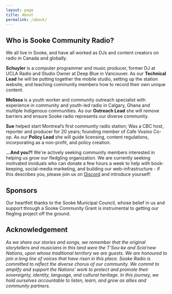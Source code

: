 ```yaml
---
layout: page
title: About
permalink: /about/
---
```


## Who is Sooke Community Radio?


We all live in Sooke, and have all worked as DJs and content creators on radio in Canada and globally.


**Schuyler** is a computer programmer and music producer, former DJ at UCLA Radio and Studio Owner at Deep Blue in Vancouver. As our **Technical Lead** he will be putting together the mobile studio, setting up the station website, and teaching community members how to record their own unique content.


**Melissa** is a youth worker and community outreach specialist with experience in community and youth-led radio in Calgary, Ghana and multiple Indigenous communities. As our **Outreach Lead** she will remove barriers and ensure Sooke radio represents our diverse community.


**Sue** helped start Montreal’s first community radio station; Was a CBC host, reporter and producer for 20 years; founding member of Cafe Vosino Co-op. As our **Policy Lead** she will guide licensing, content regulations, incorporating as a non-profit, and policy creation.


**...And you?!** We're actively seeking community members interested in helping us grow our fledgling organization. We are currently seeking motivated inviduals who can donate a few hours a week to help with book-keeping, social-media marketing, and building our web-infrastructure - if this describes you, please join us on [Discord](https://discord.gg/DvuMjBME) and introduce yourself!


## Sponsors

Our heartfelt thanks to the Sooke Municipal Council, whose belief in us and support through a Sooke Community Grant is instrumental to getting our flegling project off the ground.


##  Acknowledgement

*As we share our stories and songs, we remember that the original storytellers and musicians in this land were the T’Sou-ke and Scia’new Nations, upon whose traditional territory we are guests. We are honoured to join a long line of voices that have risen in this place. Sooke Radio is committed to reflect the diverse chorus of our community. We commit to amplify and support the Nations’ work to protect and promote their sovereignty, identity, language, and cultural heritage. In this journey, we hold ourselves accountable to listen, learn, and grow as allies and community partners.*